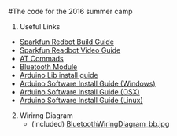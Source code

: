 #The code for the 2016 summer camp


1. Useful Links
  + [Sparkfun Redbot Build Guide](https://learn.sparkfun.com/tutorials/assembly-guide-for-redbot-with-shadow-chassis?_ga=1.130346511.1204863741.1432757793)
  + [Sparkfun Readbot Video Guide](https://www.youtube.com/watch?v=aJRYTqZu5OE)
  + [AT Commads](https://learn.adafruit.com/introducing-adafruit-ble-bluetooth-low-energy-friend/standard-at)
  + [Bluetooth Module](https://learn.adafruit.com/introducing-the-adafruit-bluefruit-le-uart-friend)
  + [Arduino Lib install guide](https://www.arduino.cc/en/Guide/Libraries)
  + [Arduino Software Install Guide (Windows)](https://www.arduino.cc/en/Guide/Windows)
  + [Arduino Software Install Guide (OSX)](https://www.arduino.cc/en/Guide/MacOSX)
  + [Arduino Software Install Guide (Linux)](https://www.arduino.cc/en/Guide/Linux)


2. Wirirng Diagram
   + (included) [BluetoothWiringDiagram_bb.jpg](https://github.com/nfarnesi4/Bert_summer_camp_2016/blob/master/BluetoothWiringDiagram_bb.jpg)
   
